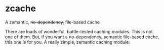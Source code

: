 # zcache
A zemantic, ~~no-dependency,~~ file-based cache

There are loads of wonderful, battle-tested caching modules. This is not one of them. But, if you want a ~~no-dependency,~~ semantic file-based cache, this one is for you. A really zimple, zemantic caching module.